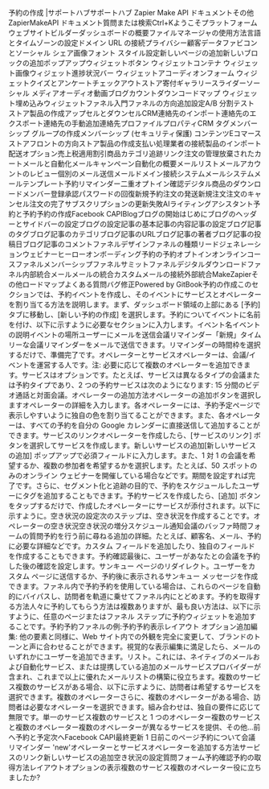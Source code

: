 予約の作成 |サポートハブサポートハブ Zapier Make API ドキュメントその他ZapierMakeAPI ドキュメント質問または検索Ctrl+Kようこそプラットフォームウェブサイトビルダーダッシュボードの概要ファイルマネージャの使用方法言語とタイムゾーンの設定ドメイン URL の接続プライバシー顧客データファビコンとソーシャル シェア画像フォント スタイル設定新しいページの追加新しいブロックの追加ポップアップウィジェットボタン ウィジェットコンテナ ウィジェット画像ウィジェット進捗状況バー ウィジェットアコーディオンフォーム ウィジェットクイズとアンケートチェックアウトストア寄付ギャラリースライダーソーシャル メディアオーディオ動画ブログカウントダウンコードマップ ウィジェット埋め込みウィジェットファネル入門ファネルの方向追加設定A/B 分割テストストア製品の作成アップセルとダウンセルCRM連絡先のインポート連絡先のエクスポート連絡先の手動追加連絡先プロファイルプロパティCRM タグメンバーシップ グループの作成メンバーシップ (セキュリティ保護) コンテンツEコマースストアフロントの方向ストア製品の作成支払い処理業者の接続製品のインポート配送オプション売上税適用割引商品カテゴリ追跡リンク注文の管理放棄されたカートメールと自動化メールキャンペーン自動化の概要メールリストメールアカウントのレビュー個別のメール送信メールドメイン接続システムメールシステムメールテンプレート予約リマインダー二重オプトイン確認デジタル商品のダウンロードメンバー登録承認パスワードの回復新規予約注文の発送新規注文注文のキャンセル注文の完了サブスクリプションの更新失敗AIライティングアシスタント予約と予約予約の作成Facebook CAPIBlogブログの開始はじめにブログのヘッダーとサイドバーの設定ブログの設定記事の基本記事の内容記事の設定ブログ記事のタグブログ記事のカテゴリブログ記事のURLブログ記事の著者ブログ記事の投稿日ブログ記事のコメントファネルデザインファネルの種類リードジェネレーションウェビナーヒーローオンボーディング予約の予約オプトインオンラインコースファネルメンバーシップファネルサミットファネルデジタルダウンロードファネル内部統合メールメールの統合カスタムメールの接続外部統合MakeZapierその他ロードマップよくある質問バグ修正Powered by GitBook予約の作成このセクションでは、予約イベントを作成し、そのイベントにサービスとオペレーターを割り当てる方法を説明します。まず、ダッシュボード領域の上部にある [予約] タブに移動し、[新しい予約の作成] を選択します。予約についてイベントに名前を付け、以下に示すように必要なセクションに入力します。イベント名イベントの説明イベントの場所ユーザーにメールを送信会議リマインダー「新規」タイムリーな会議リマインダーをメールで送信できます。リマインダーの時間枠を選択するだけで、準備完了です。オペレーターとサービスオペレーターは、会議/イベントを運営する人です。注: 必要に応じて複数のオペレーターを追加できます。サービスはオプションです。たとえば、サービスは異なるタイプの会議または予約タイプであり、2 つの予約サービスは次のようになります: 15 分間のビデオ通話と対面会議。オペレーターの追加方法オペレーターの追加ボタンを選択しますオペレーターの詳細を入力します。各オペレーターには、予約予定ページで表示しやすいように独自の色を割り当てることができます。また、各オペレーターは、すべての予約を自分の Google カレンダーに直接送信して追加することができます。サービスのリンクオペレーターを作成したら、[サービスのリンク] ボタンを選択してサービスを作成します。新しいサービスの追加[新しいサービスの追加] ポップアップで必須フィールドに入力します。また、1 対 1 の会議を希望するか、複数の参加者を希望するかを選択します。たとえば、50 スポットのみのオンライン ウェビナーを開催している場合などです。期間を設定すれば完了です。さらに、セグメント化と追跡の目的で、予約をスケジュールしたユーザーにタグを追加することもできます。予約サービスを作成したら、[追加] ボタンをタップするだけで、作成したオペレーターにサービスが添付されます。以下に示すように。空き状況の設定次のステップは、空き状況を作成することです。オペレーターの空き状況空き状況の増分スケジュール通知会議のバッファ時間フォームの質問予約を行う前に尋ねる追加の詳細。たとえば、顧客名、メール、予約に必要な詳細などです。カスタム フィールドを追加したり、独自のフィールドを作成することもできます。予約確認最後に、ユーザーがあなたとの会議を予約した後の確認を設定します。サンキュー ページのリダイレクト。ユーザーをカスタム ページに送信するか、予約後に表示されるサンキュー メッセージを作成できます。ファネル内で予約予約を使用している場合は、これらのページを自動的にバイパスし、訪問者を軌道に乗せてファネル内にとどめます。予約を取得する方法人々に予約してもらう方法は複数ありますが、最も良い方法は、以下に示すように、任意のページまたはファネル ステップに予約ウィジェットを追加することです。予約予約ファネルの例:予約予約表示レイアウト オプション追加編集: 他の要素と同様に、Web サイト内での外観を完全に変更して、ブランドのトーンと声に合わせることができます。視覚的な表示編集に満足したら、メールのいずれかにユーザーを追加できます。リスト。これには、ネイティブのメールおよび自動化サービス、または提携している追加のメールサービスプロバイダーが含まれ、これまで以上に優れたメールリストの構築に役立ちます。複数のサービス複数のサービスがある場合、以下に示すように、訪問者は希望するサービスを選択できます。複数のオペレーターさらに、複数のオペレーターがある場合、訪問者は必要なオペレーターを選択できます。組み合わせは、独自の要件に応じて無限です。単一のサービス複数のサービスと 1 つのオペレーター複数のサービスと複数のオペレーター複数のオペレーターが異なるサービスを提供、その他...前へ予約と予定次へFacebook CAPI最終更新 1 日前このページ予約について会議リマインダー 'new'オペレーターとサービスオペレーターを追加する方法サービスのリンク新しいサービスの追加空き状況の設定質問フォーム予約確認予約の取得方法レイアウトオプションの表示複数のサービス複数のオペレーター役に立ちましたか?